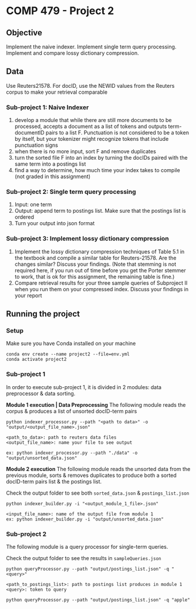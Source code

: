 # COMP 479 - Project 2

## Objective
Implement the naive indexer. Implement single term query processing. Implement and compare lossy dictionary compression.

## Data
Use Reuters21578. For docID, use the NEWID values from the Reuters corpus to make your retrieval comparable

### Sub-project 1: Naive Indexer
1. develop a module that while there are still more documents to be processed, accepts a document as a list
of tokens and outputs term-documentID pairs to a list F. Punctuation is not considered to be a token by
itself, but your tokenizer might recognize tokens that include punctuation signs
2. when there is no more input, sort F and remove duplicates
3. turn the sorted file F into an index by turning the docIDs paired with the same term into a postings list
4. find a way to determine, how much time your index takes to compile (not graded in this assignment)

### Sub-project 2: Single term query processing
1. Input: one term
2. Output: append term to postings list. Make sure that the postings list is ordered
3. Turn your output into json format

### Sub-project 3: Implement lossy dictionary compression
1. Implement the lossy dictionary compression techniques of Table 5.1 in the textbook and compile a similar table for Reuters-21578. Are the changes similar? Discuss your findings. (Note that stemming is not required here, if you run out of time before you get the Porter stemmer to work, that is ok for this assignment, the remaining table is fine.)
2. Compare retrieval results for your three sample queries of Subproject II when you run them on your
compressed index. Discuss your findings in your report

## Running the project

### Setup
Make sure you have Conda installed on your machine
```
conda env create --name project2 --file=env.yml
conda activate project2
```

### Sub-project 1
In order to execute sub-project 1, it is divided in 2 modules: data preprocessor & data sorting.

**Module 1 execution | Data Preprocessing**
The following module reads the corpus & produces a list of unsorted docID-term pairs
```
python indexer_processor.py --path "<path to data>" -o "output/<output_file_name>.json"

<path_to_data>: path to reuters data files
<output_file_name>: name your file to see output

ex: python indexer_processor.py --path "./data" -o "output/unsorted_data.json"
```

**Module 2 execution**
The following module reads the unsorted data from the previous module, sorts & removes duplicates to produce both a sorted docID-term pairs list & the postings list.

Check the output folder to see both ```sorted_data.json``` & ```postings_list.json```
```
python indexer_builder.py -i "<output_module_1_file>.json"

<input_file_name>: name of the output file from module 1
ex: python indexer_builder.py -i "output/unsorted_data.json"
```

### Sub-project 2
The following module is a query processor for single-term queries.

Check the output folder to see the results in ```sampleQueries.json```
```
python queryProcessor.py --path "output/postings_list.json" -q "<query>"

<path_to_postings_list>: path to postings list produces in module 1
<query>: token to query

python queryProcessor.py --path "output/postings_list.json" -q "apple"

```
